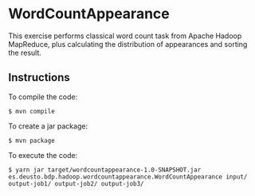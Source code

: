 # WordCountAppearance

This exercise performs classical word count task from Apache Hadoop MapReduce, plus calculating the distribution of appearances and sorting the result.

## Instructions

To compile the code:

```
$ mvn compile
```

To create a jar package:
```
$ mvn package
```

To execute the code:
```
$ yarn jar target/wordcountappearance-1.0-SNAPSHOT.jar es.deusto.bdp.hadoop.wordcountappearance.WordCountAppearance input/ output-job1/ output-job2/ output-job3/
```
